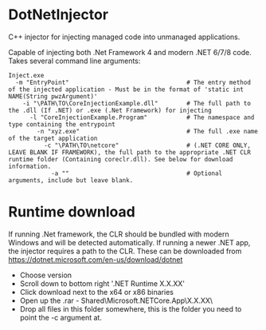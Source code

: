 # DotNetInjector

C++ injector for injecting managed code into unmanaged applications.

Capable of injecting both .Net Framework 4 and modern .NET 6/7/8 code.  Takes several command line arguments:

    Inject.exe 
      -m "EntryPoint"                                 # The entry method of the injected application - Must be in the format of 'static int NAME(String pwzArgument)'
        -i "\PATH\TO\CoreInjectionExample.dll"        # The full path to the .dll (If .NET) or .exe (.Net Framework) for injecting
          -l "CoreInjectionExample.Program"           # The namespace and type containing the entrypoint
            -n "xyz.exe"                              # The full .exe name of the target application
              -c "\PATH\TO\netcore"                   # (.NET CORE ONLY, LEAVE BLANK IF FRAMEWORK), the full path to the appropriate .NET CLR runtime folder (Containing coreclr.dll). See below for download information.
                -a ""                                 # Optional arguments, include but leave blank.


# Runtime download

If running .Net framework, the CLR should be bundled with modern Windows and will be detected automatically.
If running a newer .NET app, the injector requires a path to the CLR. These can be downloaded from https://dotnet.microsoft.com/en-us/download/dotnet 


- Choose version
- Scroll down to bottom right '.NET Runtime X.X.XX'
- Click download next to the x64 or x86 binaries
- Open up the .rar - Shared\Microsoft.NETCore.App\X.X.XX\
- Drop all files in this folder somewhere, this is the folder you need to point the -c argument at.
